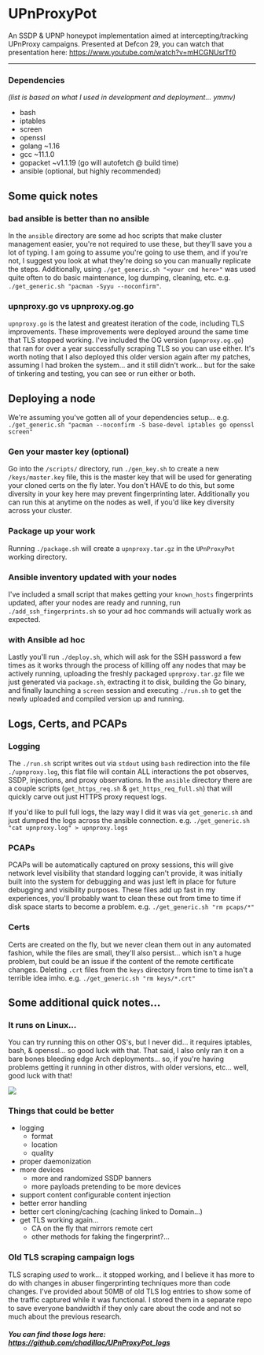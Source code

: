 # UPnProxyPot
An SSDP & UPNP honeypot implementation aimed at intercepting/tracking UPnProxy campaigns.  Presented at Defcon 29, you can watch that presentation here:
https://www.youtube.com/watch?v=mHCGNUsrTf0

------------

### Dependencies
*(list is based on what I used in development and deployment... ymmv)*
- bash
- iptables
- screen
- openssl
- golang ~1.16
- gcc ~11.1.0
- gopacket ~v1.1.19 (go will autofetch @ build time)
- ansible (optional, but highly recommended)

## Some quick notes
### bad ansible is better than no ansible
In the `ansible` directory are some ad hoc scripts that make cluster management easier, you're not required to use these, but they'll save you a lot of typing.  I am going to assume you're going to use them, and if you're not, I suggest you look at what they're doing so you can manually replicate the steps.  Additionally, using `./get_generic.sh "<your cmd here>"` was used quite often to do basic maintenance, log dumping, cleaning, etc.  e.g. `./get_generic.sh "pacman -Syyu --noconfirm"`.

### upnproxy.go vs upnproxy.og.go
`upnproxy.go` is the latest and greatest iteration of the code, including TLS improvements.  These improvements were deployed around the same time that TLS stopped working.  I've included the OG version (`upnproxy.og.go`) that ran for over a year successfully scraping TLS so you can use either.  It's worth noting that I also deployed this older version again after my patches, assuming I had broken the system... and it still didn't work... but for the sake of tinkering and testing, you can see or run either or both.

## Deploying a node
We're assuming you've gotten all of your dependencies setup...
e.g. `./get_generic.sh "pacman --noconfirm -S base-devel iptables go openssl screen"`

### Gen your master key (optional)
Go into the `/scripts/` directory, run `./gen_key.sh` to create a new `/keys/master.key` file, this is the master key that will be used for generating your cloned certs on the fly later.  You don't HAVE to do this, but some diversity in your key here may prevent fingerprinting later.  Additionally you can run this at anytime on the nodes as well, if you'd like key diversity across your cluster.

### Package up your work
Running `./package.sh` will create a `upnproxy.tar.gz` in the `UPnProxyPot` working directory.

### Ansible inventory updated with your nodes
I've included a small script that makes getting your `known_hosts` fingerprints updated, after your nodes are ready and running, run `./add_ssh_fingerprints.sh` so your ad hoc commands will actually work as expected.

### with Ansible ad hoc
Lastly you'll run `./deploy.sh`, which will ask for the SSH password a few times as it works through the process of killing off any nodes that may be actively running, uploading the freshly packaged `upnproxy.tar.gz` file we just generated via `package.sh`, extracting it to disk, building the Go binary, and finally launching a `screen` session and executing `./run.sh` to get the newly uploaded and compiled version up and running.

## Logs, Certs, and PCAPs
### Logging
The `./run.sh` script writes out via `stdout` using `bash` redirection into the file `./upnproxy.log`, this flat file will contain ALL interactions the pot observes, SSDP, injections, and proxy observations.  In the `ansible` directory there are a couple scripts (`get_https_req.sh` & `get_https_req_full.sh`) that will quickly carve out just HTTPS proxy request logs.

If you'd like to pull full logs, the lazy way I did it was via `get_generic.sh` and just dumped the logs across the ansible connection. e.g. `./get_generic.sh "cat upnproxy.log" > upnproxy.logs`

### PCAPs
PCAPs will be automatically captured on proxy sessions, this will give network level visibility that standard logging can't provide, it was initially built into the system for debugging and was just left in place for future debugging and visibility purposes.  These files add up fast in my experiences, you'll probably want to clean these out from time to time if disk space starts to become a problem. e.g. `./get_generic.sh "rm pcaps/*"`

### Certs
Certs are created on the fly, but we never clean them out in any automated fashion, while the files are small, they'll also persist... which isn't a huge problem, but could be an issue if the content of the remote certificate changes.  Deleting `.crt` files from the `keys` directory from time to time isn't a terrible idea imho. e.g. `./get_generic.sh "rm keys/*.crt"`

## Some additional quick notes...
### It runs on Linux...
You can try running this on other OS's, but I never did... it requires iptables, bash, & openssl... so good luck with that. That said, I also only ran it on a bare bones bleeding edge Arch deployments... so, if you're having problems getting it running in other distros, with older versions, etc... well, good luck with that!

![](https://i.imgflip.com/5ityi8.jpg)

### Things that could be better
- logging
	- format
	- location
	- quality
- proper daemonization
- more devices
	- more and randomized SSDP banners
	- more payloads pretending to be more devices
- support content configurable content injection
- better error handling
- better cert cloning/caching (caching linked to Domain...)
- get TLS working again... 
	- CA on the fly that mirrors remote cert 
	- other methods for faking the fingerprint?...

### Old TLS scraping campaign logs
TLS scraping *used* to work... it stopped working, and I believe it has more to do with changes in abuser fingerprinting techniques more than code changes.  I've provided about 50MB of old TLS log entries to show some of the traffic captured while it was functional. I stored them in a separate repo to save everyone bandwidth if they only care about the code and not so much about the previous research.  
##### You can find those logs here: https://github.com/chadillac/UPnProxyPot_logs


